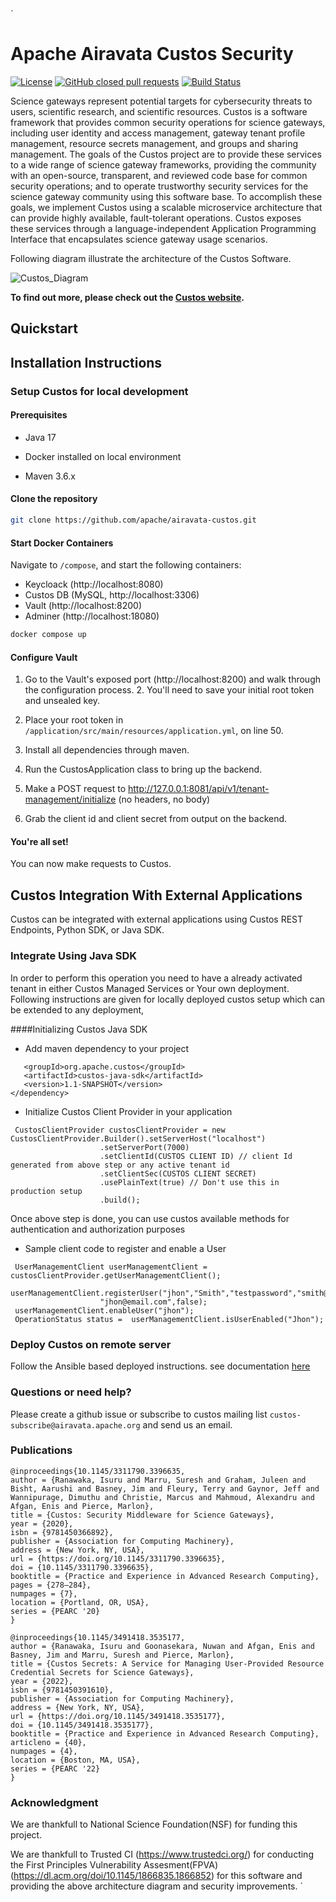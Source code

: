 <!--
    Licensed to the Apache Software Foundation (ASF) under one
    or more contributor license agreements.  See the NOTICE file
    distributed with this work for additional information
    regarding copyright ownership.  The ASF licenses this file
    to you under the Apache License, Version 2.0 (the
    "License"); you may not use this file except in compliance
    with the License.  You may obtain a copy of the License at

      http://www.apache.org/licenses/LICENSE-2.0

    Unless required by applicable law or agreed to in writing,
    software distributed under the License is distributed on an
    "AS IS" BASIS, WITHOUT WARRANTIES OR CONDITIONS OF ANY
    KIND, either express or implied.  See the License for the
    specific language governing permissions and limitations
    under the License.
-->`

# Apache Airavata Custos Security

[![License](http://img.shields.io/badge/license-Apache--2-blue.svg?style=flat)](https://apache.org/licenses/LICENSE-2.0)
[![GitHub closed pull requests](https://img.shields.io/github/issues-pr-closed/apache/airavata-custos)](https://github.com/apache/airavata-custos/pulls?q=is%3Apr+is%3Aclosed)
[![Build Status](https://travis-ci.org/apache/airavata-custos.png?branch=develop)](https://travis-ci.org/github/apache/airavata-custos)

Science gateways represent potential targets for cybersecurity threats to users, scientific research, and scientific resources. Custos is a software framework that provides common security operations for science gateways, including user identity and access management, gateway tenant profile management, resource secrets management, and groups and sharing management. The goals of the Custos project are to provide these services to a wide range of science gateway frameworks, providing the community with an open-source, transparent, and reviewed code base for common security operations; and to operate trustworthy security services for the science gateway community using this software base. To accomplish these goals, we implement Custos using a scalable microservice architecture that can provide highly available, fault-tolerant operations. Custos exposes these services through a language-independent Application Programming Interface that encapsulates science gateway usage scenarios.


Following diagram illustrate the architecture of the Custos Software.


![Custos_Diagram](Custos_Diagram.png)

**To find out more, please check out the [Custos website](https://airavata.apache.org/custos/).**

## Quickstart

## Installation Instructions

### Setup Custos for local development

#### Prerequisites

* Java 17

* Docker installed on local environment 

* Maven 3.6.x

#### Clone the repository
```sh
git clone https://github.com/apache/airavata-custos.git
```

#### Start Docker Containers
Navigate to `/compose`, and start the following containers:
- Keycloack (http://localhost:8080)
- Custos DB (MySQL, http://localhost:3306)
- Vault (http://localhost:8200)
- Adminer (http://localhost:18080)

```sh
docker compose up
```

#### Configure Vault
1. Go to the Vault's exposed port (http://localhost:8200) and walk through the configuration process. 
   2. You'll need to save your initial root token and unsealed key.
3. Place your root token in `/application/src/main/resources/application.yml`, on line 50.

1. Install all dependencies through maven.
2. Run the CustosApplication class to bring up the backend.
3. Make a POST request to http://127.0.0.1:8081/api/v1/tenant-management/initialize (no headers, no body)
4. Grab the client id and client secret from output on the backend.

#### You're all set!
You can now make requests to Custos.

## Custos Integration With External Applications
Custos can be integrated with external applications using Custos REST Endpoints, Python SDK, or Java SDK.

### Integrate Using Java SDK
In order to perform this operation you need to have a already activated tenant in either Custos Managed Services or Your own deployment.
Following instructions are given for locally deployed custos setup which can be extended to any deployment,

####Initializing Custos Java SDK

* Add maven dependency to your project
```<dependency>
   <groupId>org.apache.custos</groupId>
   <artifactId>custos-java-sdk</artifactId>
   <version>1.1-SNAPSHOT</version>
</dependency>
```

* Initialize Custos Client Provider in your application
```
 CustosClientProvider custosClientProvider = new CustosClientProvider.Builder().setServerHost("localhost")
                    .setServerPort(7000)
                    .setClientId(CUSTOS CLIENT ID) // client Id generated from above step or any active tenant id
                    .setClientSec(CUSTOS CLIENT SECRET)  
                    .usePlainText(true) // Don't use this in production setup
                    .build();
```
Once above step is done, you can use custos available methods for  authentication and authorization purposes
* Sample client code to register and enable a User

```
 UserManagementClient userManagementClient =  custosClientProvider.getUserManagementClient();
 userManagementClient.registerUser("jhon","Smith","testpassword","smith@1",
                    "jhon@email.com",false);
 userManagementClient.enableUser("jhon");
 OperationStatus status =  userManagementClient.isUserEnabled("Jhon");
```
##### 
### Deploy Custos on remote server

Follow the Ansible based deployed instructions. see documentation [here](ansible/README.md)


### Questions or need help?
Please create a github issue or subscribe to custos mailing list ```custos-subscribe@airavata.apache.org``` and send us an email.

### Publications

```
@inproceedings{10.1145/3311790.3396635,
author = {Ranawaka, Isuru and Marru, Suresh and Graham, Juleen and Bisht, Aarushi and Basney, Jim and Fleury, Terry and Gaynor, Jeff and Wannipurage, Dimuthu and Christie, Marcus and Mahmoud, Alexandru and Afgan, Enis and Pierce, Marlon},
title = {Custos: Security Middleware for Science Gateways},
year = {2020},
isbn = {9781450366892},
publisher = {Association for Computing Machinery},
address = {New York, NY, USA},
url = {https://doi.org/10.1145/3311790.3396635},
doi = {10.1145/3311790.3396635},
booktitle = {Practice and Experience in Advanced Research Computing},
pages = {278–284},
numpages = {7},
location = {Portland, OR, USA},
series = {PEARC '20}
}
```

```
@inproceedings{10.1145/3491418.3535177,
author = {Ranawaka, Isuru and Goonasekara, Nuwan and Afgan, Enis and Basney, Jim and Marru, Suresh and Pierce, Marlon},
title = {Custos Secrets: A Service for Managing User-Provided Resource Credential Secrets for Science Gateways},
year = {2022},
isbn = {9781450391610},
publisher = {Association for Computing Machinery},
address = {New York, NY, USA},
url = {https://doi.org/10.1145/3491418.3535177},
doi = {10.1145/3491418.3535177},
booktitle = {Practice and Experience in Advanced Research Computing},
articleno = {40},
numpages = {4},
location = {Boston, MA, USA},
series = {PEARC '22}
}
```

### Acknowledgment

We are thankfull to National Science Foundation(NSF) for funding this project.

We are thankfull to  Trusted CI (https://www.trustedci.org/) for conducting the
First Principles Vulnerability Assesment(FPVA) (https://dl.acm.org/doi/10.1145/1866835.1866852) for this software and providing the above architecture diagram and security improvements. 
`

